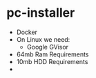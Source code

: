 pc-installer
===============

- Docker
- On Linux we need:
    - Google GVisor
- 64mb Ram Requirements
- 10mb HDD Requirements
- 